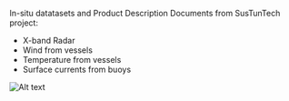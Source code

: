 In-situ datatasets and Product Description Documents from SusTunTech project:
- X-band Radar
- Wind from vessels
- Temperature from vessels
- Surface currents from buoys

![Alt text](https://gitlab.azti.es/uimprogramas/sustuntech/-/blob/main/Sustuntech_funding.png)

[](https://gitlab.azti.es/uimprogramas/sustuntech/-/blob/main/Sustuntech_funding.png)
